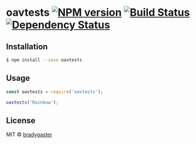 # oavtests [![NPM version][npm-image]][npm-url] [![Build Status][travis-image]][travis-url] [![Dependency Status][daviddm-image]][daviddm-url]
> 

## Installation

```sh
$ npm install --save oavtests
```

## Usage

```js
const oavtests = require('oavtests');

oavtests('Rainbow');
```
## License

MIT © [bradygaster](bradygaster.com)


[npm-image]: https://badge.fury.io/js/oavtests.svg
[npm-url]: https://npmjs.org/package/oavtests
[travis-image]: https://travis-ci.org/bradygaster/oavtests.svg?branch=master
[travis-url]: https://travis-ci.org/bradygaster/oavtests
[daviddm-image]: https://david-dm.org/bradygaster/oavtests.svg?theme=shields.io
[daviddm-url]: https://david-dm.org/bradygaster/oavtests

